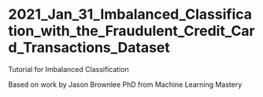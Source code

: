 # 2021_Jan_31_Imbalanced_Classification_with_the_Fraudulent_Credit_Card_Transactions_Dataset
Tutorial for Imbalanced Classification

Based on work by Jason Brownlee PhD from Machine Learning Mastery
